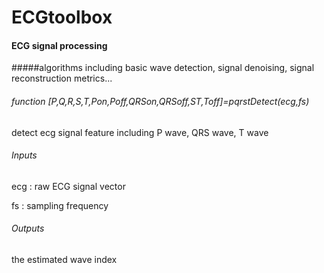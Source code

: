 # ECGtoolbox
#### ECG signal processing
#####algorithms including basic wave detection, signal denoising, signal reconstruction metrics...

###### function [P,Q,R,S,T,Pon,Poff,QRSon,QRSoff,ST,Toff]=pqrstDetect(ecg,fs)
detect ecg signal feature
including P wave, QRS wave, T wave

###### Inputs
ecg : raw ECG signal vector

fs : sampling frequency

###### Outputs
the estimated wave index
